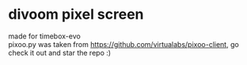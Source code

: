 # divoom pixel screen  
made for timebox-evo  
pixoo.py was taken from https://github.com/virtualabs/pixoo-client, go check it out and star the repo :)  

